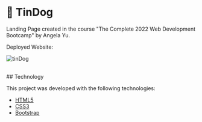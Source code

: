 # 🐶 TinDog
Landing Page created in the course "The Complete 2022 Web Development Bootcamp" by Angela Yu.

Deployed Website:

![tinDog](https://user-images.githubusercontent.com/38020527/156810001-13e6f34a-94dc-4ddd-be4a-34c575d9061f.png)

<br>
## Technology

This project was developed with the following technologies:

- [HTML5](https://developer.mozilla.org/pt-BR/docs/Web/HTML)
- [CSS3](https://developer.mozilla.org/pt-BR/docs/Web/CSS)
- [Bootstrap](https://getbootstrap.com/)
<br>

